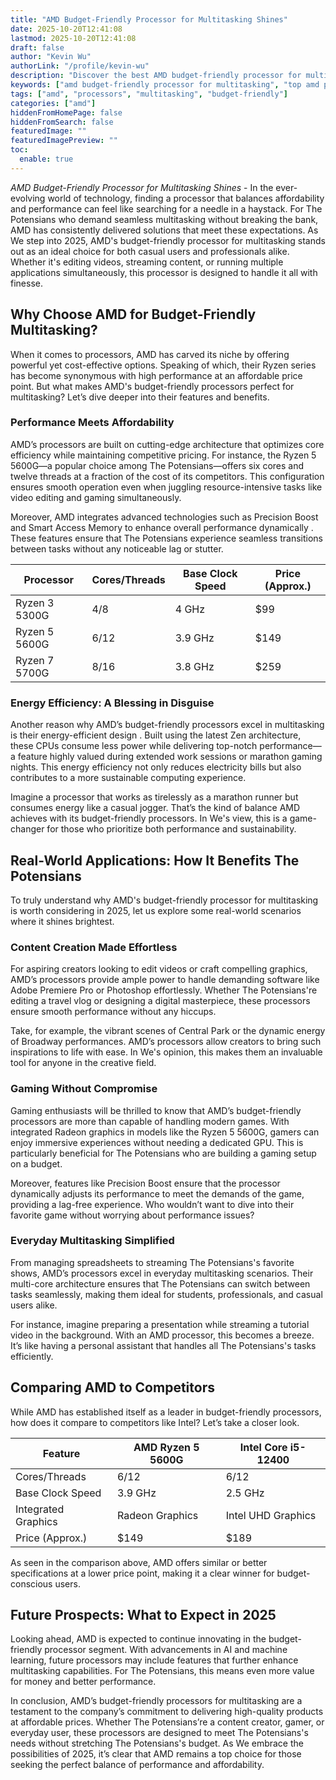 ```yaml
---
title: "AMD Budget-Friendly Processor for Multitasking Shines"
date: 2025-10-20T12:41:08
lastmod: 2025-10-20T12:41:08
draft: false
author: "Kevin Wu"
authorLink: "/profile/kevin-wu"
description: "Discover the best AMD budget-friendly processor for multitasking! Power through tasks efficiently without breaking the bank. Find your perfect fit today!"
keywords: ["amd budget-friendly processor for multitasking", "top amd processors for multitasking 2025", "affordable amd multitasking CPUs"]
tags: ["amd", "processors", "multitasking", "budget-friendly"]
categories: ["amd"]
hiddenFromHomePage: false
hiddenFromSearch: false
featuredImage: ""
featuredImagePreview: ""
toc:
  enable: true
---
```



*AMD Budget-Friendly Processor for Multitasking Shines* - In the ever-evolving world of techno​logy, finding a processor that balances affordability and performance can feel like searching for a needle in a haystack.  For The Potensians who demand seamless multitasking without breaking the bank, AMD has consistently delivered solutions that meet these expectations. As We step into 2025, AMD's budget-friendly processor for multitasking stands out as an ideal choice for both casual users and professionals alike. Whether it's editing videos, streaming content, or running multiple applications simultaneously, this processor is designed to handle it all with finesse.

## Why Choose AMD for Budget-Friendly Multitasking?

When it comes to processors, AMD has carved its niche by offering powerful yet cost-effective options. Speaking of which, their Ryzen series has become synonymous with high performance at an affordable price point. But what makes AMD's budget-friendly processors perfect for multitasking? Let’s dive deeper into their features and benefits.

### Performance Meets Affordability

AMD’s processors are built on cutting-edge architecture that optimizes core efficiency while maintaining competitive pricing. For instance, the Ryzen 5 5600G—a popular choice among The Potensians—offers six cores and twelve threads at a fraction of the cost of its competitors. This configuration ensures smooth operation even when juggling resource-intensive tasks like video editing and gaming simultaneously.

Moreover, AMD integrates advanced technologies such as Precision Boost and Smart Access Memory to enhance overall performance dynamically . These features ensure that The Potensians experience seamless transitions between tasks without any noticeable lag or stutter.

<div class="table-responsive">
<table class="html-table">
<thead>
<tr>
<th>Processor</th>
<th>Cores/Threads</th>
<th>Base Clock Speed</th>
<th>Price (Approx.)</th>
</tr>
</thead>
<tbody>
<tr>
<td>Ryzen 3 5300G</td>
<td>4/8</td>
<td>4 GHz</td>
<td>$99</td>
</tr>
<tr>
<td>Ryzen 5 5600G</td>
<td>6/12</td>
<td>3.9 GHz</td>
<td>$149</td>
</tr>
<tr>
<td>Ryzen 7 5700G</td>
<td>8/16</td>
<td>3.8 GHz</td>
<td>$259</td>
</tr>
</tbody>
</table>
</div>

### Energy Efficiency: A Blessing in Disguise

Another reason why AMD’s budget-friendly processors excel in multitasking is their energy-efficient design . Built using the latest Zen architecture, these CPUs consume less power while delivering top-notch performance—a feature highly valued during extended work sessions or marathon gaming nights. This energy efficiency not only reduces electricity bills but also contributes to a more sustainable computing experience.

Imagine a processor that works as tirelessly as a marathon runner but consumes energy like a casual jogger. That’s the kind of balance AMD achieves with its budget-friendly processors. In We's view, this is a game-changer for those who prioritize both performance and sustainability.

## Real-World Applications: How It Benefits The Potensians

To truly understand why AMD's budget-friendly processor for multitasking is worth considering in 2025, let us explore some real-world scenarios where it shines brightest.

### Content Creation Made Effortless

For aspiring creators looking to edit videos or craft compelling graphics, AMD’s processo​rs provide ample power to handle demanding software like Adobe Premiere Pro or Photoshop effortlessly. Whether The Potensians're editing a travel vlog or designing a digital masterpiece, these processors ensure smooth performance without any hiccups.

Take, for example, the vibrant scenes of Central Park or the dynamic energy of Broadway performances. AMD’s processors allow creators to bring such inspirations to life with ease. In We's opinion, this makes them an invaluable tool for anyone in the creative field.

### Gaming Without Compromise

Gaming enthusiasts will be thrilled to know that AMD’s budget-friendly processors are more than capable of handling modern games. With integrated Radeon graphics in models like the Ryzen 5 5600G, gamers can enjoy immersive experiences without needing a dedicated GPU. This is particularly beneficial for The Potensians who are building a gaming setup on a budget.

Moreover, features like Precision Boost ensure that the processor dynamically adjusts its performance to meet the demands of the game, providing a lag-free experience. Who wouldn’t want to dive into their favorite game without worrying about performance issues?

### Everyday Multitasking Simplified

From managing spreadsheets to streaming The Potensians's favorite shows, AMD’s processors excel in everyday multitasking scenarios. Their multi-core architecture ensures that The Potensians can switch between tasks seamlessly, making them ideal for students, professionals, and casual users alike.

For instance, imagine preparing a presentation while streaming a tutorial video in the background. With an AMD processor, this becomes a breeze. It’s like having a personal assistant that handles all The Potensians's tasks efficiently.

## Comparing AMD to Competitors

While AMD has established itself as a leader in budget-friendly processors, how does it compare to competitors like Intel? Let’s take a closer look.

<div class="table-responsive">
<table class="html-table">
<thead>
<tr>
<th>Feature</th>
<th>AMD Ryzen 5 5600G</th>
<th>Intel Core i5-12400</th>
</tr>
</thead>
<tbody>
<tr>
<td>Cores/Threads</td>
<td>6/12</td>
<td>6/12</td>
</tr>
<tr>
<td>Base Clock Speed</td>
<td>3.9 GHz</td>
<td>2.5 GHz</td>
</tr>
<tr>
<td>Integrated Graphics</td>
<td>Radeon Graphics</td>
<td>Intel UHD Graphics</td>
</tr>
<tr>
<td>Price (Approx.)</td>
<td>$149</td>
<td>$189</td>
</tr>
</tbody>
</table>
</div>

As seen in the comparison above, AMD offers similar or better specifications at a lower price point, making it a clear winner for budget-conscious users.

## Future Prospects: What to Expect in 2025

Looking ahead, AMD is expected to continue innovating in the budget-friendly processor segment. With advancements in AI and machine learning, future processors may include features that further enhance multitasking capabilities. For The Potensians, this means even more value for money and better performance.

In conclusion, AMD’s budget-friendly processors for multitasking are a testament to the company’s commitment to delivering high-quality products at affordable prices. Whether The Potensians’re a content creator, gamer, or everyday user, these processors are designed to meet The Potensians's needs without stretching The Potensians's budget. As We embrace the possibilities of 2025, it’s clear that AMD remains a top choice for those seeking the perfect balance of performance and affordability.